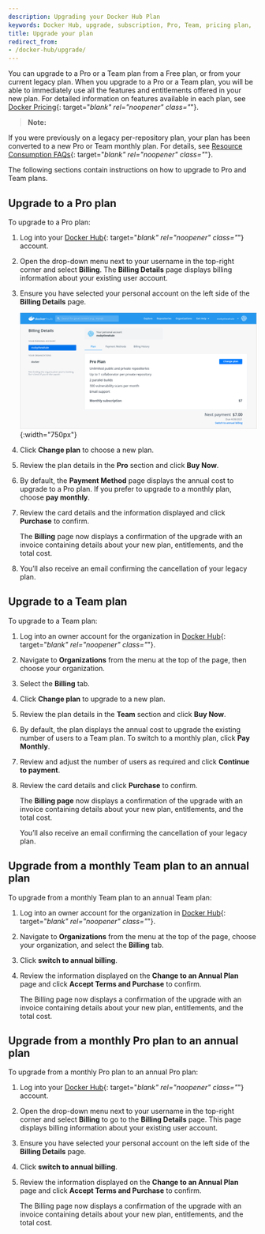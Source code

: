 ```yaml
---
description: Upgrading your Docker Hub Plan
keywords: Docker Hub, upgrade, subscription, Pro, Team, pricing plan,
title: Upgrade your plan
redirect_from:
- /docker-hub/upgrade/
---
```


You can upgrade to a Pro or a Team plan from a Free plan, or from your current legacy plan. When you upgrade to a Pro or a Team plan, you will be able to immediately use all the features and entitlements offered in your new plan. For detailed information on features available in each plan, see [Docker Pricing](https://www.docker.com/pricing){: target="_blank" rel="noopener" class="_"}.

>**Note:**
>
If you were previously on a legacy per-repository plan, your plan has been converted to a new Pro or Team monthly plan. For details, see [Resource Consumption FAQs](https://www.docker.com/pricing/resource-consumption-updates){: target="_blank" rel="noopener" class="_"}.

The following sections contain instructions on how to upgrade to Pro and Team plans.

## Upgrade to a Pro plan

To upgrade to a Pro plan:

1. Log into your [Docker Hub](https://hub.docker.com){: target="_blank" rel="noopener" class="_"} account.

2. Open the drop-down menu next to your username in the top-right corner and select **Billing**. The **Billing Details** page displays billing information about your existing user account.

3. Ensure you have selected your personal account on the left side of the **Billing Details** page.

    ![Billing details personal account](images/billing-personal-account.png){:width="750px"}

4. Click **Change plan** to choose a new plan.

5. Review the plan details in the **Pro** section and click **Buy Now**.

6. By default, the **Payment Method** page displays the annual cost to upgrade to a Pro plan. If you prefer to upgrade to a monthly plan, choose **pay monthly**.

7. Review the card details and the information displayed and click **Purchase** to confirm.

    The **Billing** page now displays a confirmation of the upgrade with an invoice containing details about your new plan, entitlements, and the total cost.

8. You’ll also receive an email confirming the cancellation of your legacy plan.

## Upgrade to a Team plan

To upgrade to a Team plan:

1. Log into an owner account for the organization in [Docker Hub](https://hub.docker.com){: target="_blank" rel="noopener" class="_"}.

2. Navigate to **Organizations** from the menu at the top of the page, then choose your organization.

3. Select the **Billing** tab.

4. Click **Change plan** to upgrade to a new plan.

5. Review the plan details in the **Team** section and click **Buy Now**.

6. By default, the plan displays the annual cost to upgrade the existing number of users to a Team plan. To switch to a monthly plan, click **Pay Monthly**.

7. Review and adjust the number of users as required and click **Continue to payment**.

8. Review the card details and click **Purchase** to confirm.

    The **Billing page** now displays a confirmation of the upgrade with an invoice containing details about your new plan, entitlements, and the total cost.

    You’ll also receive an email confirming the cancellation of your legacy plan.

## Upgrade from a monthly Team plan to an annual plan

To upgrade from a monthly Team plan to an annual Team plan:

1. Log into an owner account for the organization in [Docker Hub](https://hub.docker.com){: target="_blank" rel="noopener" class="_"}.
2. Navigate to **Organizations** from the menu at the top of the page, choose your organization, and select the **Billing** tab.
3. Click **switch to annual billing**.
4. Review the information displayed on the **Change to an Annual Plan** page and click **Accept Terms and Purchase** to confirm.

    The Billing page now displays a confirmation of the upgrade with an invoice containing details about your new plan, entitlements, and the total cost.

## Upgrade from a monthly Pro plan to an annual plan

To upgrade from a monthly Pro plan to an annual Pro plan:

1. Log into your [Docker Hub](https://hub.docker.com){: target="_blank" rel="noopener" class="_"} account.
2. Open the drop-down menu next to your username in the top-right corner and select **Billing** to go to the **Billing Details** page. This page displays billing information about your existing user account.
3. Ensure you have selected your personal account on the left side of the **Billing Details** page.
4. Click **switch to annual billing**.
5. Review the information displayed on the **Change to an Annual Plan** page and click **Accept Terms and Purchase** to confirm.

    The Billing page now displays a confirmation of the upgrade with an invoice containing details about your new plan, entitlements, and the total cost.
